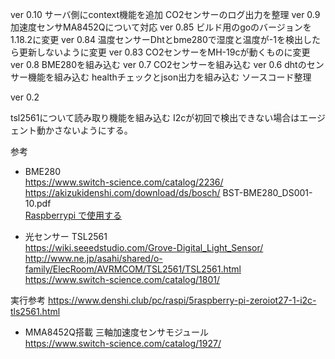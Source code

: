 ver 0.10
サーバ側にcontext機能を追加
CO2センサーのログ出力を整理
ver 0.9
加速度センサMA8452Qについて対応
ver 0.85
ビルド用のgoのバージョンを1.18.2に変更
ver 0.84
温度センサーDhtとbme280で湿度と温度が-1を検出したら更新しないように変更
ver 0.83
CO2センサーをMH-19cが動くものに変更
ver 0.8
BME280を組み込む
ver 0.7
CO2センサーを組み込む
ver 0.6
dhtのセンサー機能を組み込む
healthチェックとjson出力を組み込む
ソースコード整理

ver 0.2

tsl2561について読み取り機能を組み込む
I2cが初回で検出できない場合はエージェント動かさないようにする。


参考
* BME280 \
 https://www.switch-science.com/catalog/2236/ \
 https://akizukidenshi.com/download/ds/bosch/ BST-BME280_DS001-10.pdf \
 [Raspberrypi で使用する](https://deviceplus.jp/hobby/raspberrypi_entry_039/)

* 光センサー TSL2561 \
 https://wiki.seeedstudio.com/Grove-Digital_Light_Sensor/
 http://www.ne.jp/asahi/shared/o-family/ElecRoom/AVRMCOM/TSL2561/TSL2561.html
 https://www.switch-science.com/catalog/1801/

実行参考
 https://www.denshi.club/pc/raspi/5raspberry-pi-zeroiot27-1-i2c-tls2561.html

* MMA8452Q搭載 三軸加速度センサモジュール \
 https://www.switch-science.com/catalog/1927/
